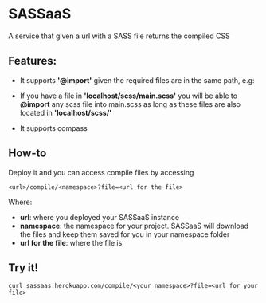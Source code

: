 SASSaaS
=======

A service that given a url with a SASS file returns the compiled CSS


## Features:
* It supports **'@import'** given the required files are in the same path, e.g:
 - If you have a file in **'localhost/scss/main.scss'** you will be able to **@import** any scss file into main.scss as long as these files are also located in **'localhost/scss/<here>'**
* It supports compass

## How-to
Deploy it and you can access compile files by accessing

```
<url>/compile/<namespace>?file=<url for the file>
```

Where:
* **url**: where you deployed your SASSaaS instance
* **namespace**: the namespace for your project. SASSaaS will download the files and keep them saved for you in your namespace folder
* **url for the file**: where the file is

## Try it!
```
curl sassaas.herokuapp.com/compile/<your namespace>?file=<url for your file>
```

